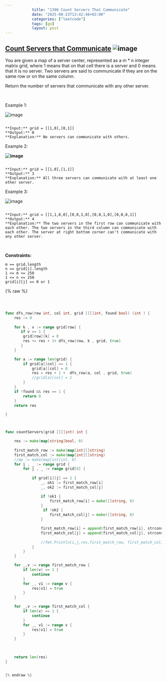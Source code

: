 ```yaml
---
            title: "1396 Count Servers That Communicate"
            date: "2025-08-23T13:42:46+02:00"
            categories: ["leetcode"]
            tags: [go]
            layout: post
---
```

            
## [Count Servers that Communicate](https://leetcode.com/problems/count-servers-that-communicate) ![image](https://img.shields.io/badge/Difficulty-Medium-orange)

You are given a map of a server center, represented as a m * n integer matrix grid, where 1 means that on that cell there is a server and 0 means that it is no server. Two servers are said to communicate if they are on the same row or on the same column.

Return the number of servers that communicate with any other server.

 

Example 1:

![image](https://assets.leetcode.com/uploads/2019/11/14/untitled-diagram-6.jpg)

```

**Input:** grid = [[1,0],[0,1]]
**Output:** 0
**Explanation:** No servers can communicate with others.
```

Example 2:

**![image](https://assets.leetcode.com/uploads/2019/11/13/untitled-diagram-4.jpg)**

```

**Input:** grid = [[1,0],[1,1]]
**Output:** 3
**Explanation:** All three servers can communicate with at least one other server.

```

Example 3:

![image](https://assets.leetcode.com/uploads/2019/11/14/untitled-diagram-1-3.jpg)

```

**Input:** grid = [[1,1,0,0],[0,0,1,0],[0,0,1,0],[0,0,0,1]]
**Output:** 4
**Explanation:** The two servers in the first row can communicate with each other. The two servers in the third column can communicate with each other. The server at right bottom corner can't communicate with any other server.

```

 

**Constraints:**

	m == grid.length
	n == grid[i].length
	1 <= m <= 250
	1 <= n <= 250
	grid[i][j] == 0 or 1

{% raw %}


```go



func dfs_row(row int, col int, grid [][]int, found bool) (int ) {
    res := 0
    
    for k , v := range grid[row] {
       if v == 1 {
        grid[row][k] = 0
        res += res + 1+ dfs_row(row, k , grid, true)
       }
    }

    for a := range len(grid) {
        if grid[a][col] == 1 {
            grid[a][col] = 0
            res = res + 1 +  dfs_row(a, col , grid, true)
            //grid[a][col] = 1
        }
    }
    if !found && res == 1 {
        return 0
    }
    return res

}



func countServers(grid [][]int) int {

    res := make(map[string]bool, 0)
    
    first_match_row := make(map[int][]string)
    first_match_col := make(map[int][]string)
    //mp := make(map[int]int, 0)
    for i , _ := range grid {
        for j , _ := range grid[0] {
            
            if grid[i][j] == 1 {
                _, ok1 := first_match_row[i]
                _, ok2 := first_match_col[j]

                if !ok1 {
                    first_match_row[i] = make([]string, 0)
                }
                 if !ok2 {
                    first_match_col[j] = make([]string, 0)
                }

                first_match_row[i] = append(first_match_row[i], strconv.Itoa(i)+"$"+ strconv.Itoa(j))
                first_match_col[j] = append(first_match_col[j], strconv.Itoa(i)+"$"+ strconv.Itoa(j))
                
                //fmt.Println(i,j,res,first_match_row, first_match_col, row, col, ok1, ok2)
            }
        }
    }

    for _,v := range first_match_row {
        if len(v) == 1 {
            continue
        }
        for _, v1 := range v {
            res[v1] = true
        }
    }

    for _,v := range first_match_col {
        if len(v) == 1 {
            continue
        }
        for _, v1 := range v {
            res[v1] = true
        }
    }

     
    
    return len(res)
}


{% endraw %}
```
